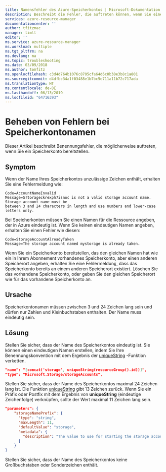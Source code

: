 ```yaml
---
title: Namensfehler des Azure-Speicherkontos | Microsoft-Dokumentation
description: Beschreibt die Fehler, die auftreten können, wenn Sie einen Speicherkontonamen angeben.
services: azure-resource-manager
documentationcenter: ''
author: tfitzmac
manager: timlt
editor: ''
ms.service: azure-resource-manager
ms.workload: multiple
ms.tgt_pltfrm: na
ms.devlang: na
ms.topic: troubleshooting
ms.date: 03/09/2018
ms.author: tomfitz
ms.openlocfilehash: c3d4d764b1076c8705cfa64d6c0b38e3b8c1a801
ms.sourcegitcommit: d4dfbc34a1f03488e1b7bc5e711a11b72c717ada
ms.translationtype: HT
ms.contentlocale: de-DE
ms.lasthandoff: 06/13/2019
ms.locfileid: "64716393"
---
```

# <a name="resolve-errors-for-storage-account-names"></a>Beheben von Fehlern bei Speicherkontonamen

Dieser Artikel beschreibt Benennungsfehler, die möglicherweise auftreten, wenn Sie ein Speicherkonto bereitstellen.

## <a name="symptom"></a>Symptom

Wenn der Name Ihres Speicherkontos unzulässige Zeichen enthält, erhalten Sie eine Fehlermeldung wie:

```
Code=AccountNameInvalid
Message=S!torageckrexph7isnoc is not a valid storage account name. Storage account name must be 
between 3 and 24 characters in length and use numbers and lower-case letters only.
```

Bei Speicherkonten müssen Sie einen Namen für die Ressource angeben, der in Azure eindeutig ist. Wenn Sie keinen eindeutigen Namen angeben, erhalten Sie einen Fehler wie diesen:

```
Code=StorageAccountAlreadyTaken
Message=The storage account named mystorage is already taken.
```

Wenn Sie ein Speicherkonto bereitstellen, das den gleichen Namen hat wie ein in Ihrem Abonnement vorhandenes Speicherkonto, aber einen anderen Speicherort angeben, erhalten Sie eine Fehlermeldung, dass das Speicherkonto bereits an einem anderen Speicherort existiert. Löschen Sie das vorhandene Speicherkonto, oder geben Sie den gleichen Speicherort wie für das vorhandene Speicherkonto an.

## <a name="cause"></a>Ursache

Speicherkontonamen müssen zwischen 3 und 24 Zeichen lang sein und dürfen nur Zahlen und Kleinbuchstaben enthalten. Der Name muss eindeutig sein.

## <a name="solution"></a>Lösung

Stellen Sie sicher, dass der Name des Speicherkontos eindeutig ist. Sie können einen eindeutigen Namen erstellen, indem Sie Ihre Benennungskonvention mit dem Ergebnis der [uniqueString](resource-group-template-functions-string.md#uniquestring) -Funktion verketten.

```json
"name": "[concat('storage', uniqueString(resourceGroup().id))]",
"type": "Microsoft.Storage/storageAccounts",
```

Stellen Sie sicher, dass der Name des Speicherkontos maximal 24 Zeichen lang ist. Die Funktion [uniqueString](resource-group-template-functions-string.md#uniquestring) gibt 13 Zeichen zurück. Wenn Sie ein Präfix oder Postfix mit dem Ergebnis von **uniqueString** (eindeutige Zeichenfolge) verknüpfen, sollte der Wert maximal 11 Zeichen lang sein.

```json
"parameters": {
    "storageNamePrefix": {
      "type": "string",
      "maxLength": 11,
      "defaultValue": "storage",
      "metadata": {
        "description": "The value to use for starting the storage account name."
      }
    }
}
```

Stellen Sie sicher, dass der Name des Speicherkontos keine Großbuchstaben oder Sonderzeichen enthält.